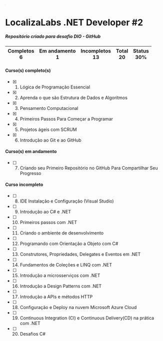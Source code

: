 <img src="C:\workspace\desafio-dio-github\Localiza.png" style="zoom:2%;" />



# LocalizaLabs .NET Developer #2

##### Repositório criado para desafio DIO - GitHub

| Completos<br />6 | Em andamento<br />1 | Incompletos<br /> 13 | Total<br />20 | Status<br />30%|
| :--------------: | :-----------------: | :------------------: | :-----------: | ------------------------------- |



#### Curso(s) completo(s)

- [x] 1. Lógica de Programação Essencial
- [x] 2. Aprenda o que são Estrutura de Dados e Algoritmos
- [x] 3. Pensamento Computacional
- [x] 4. Primeiros Passos Para Começar a Programar
- [x] 5. Projetos ágeis com SCRUM
- [x] 6. Introdução ao Git e ao GitHub

#### Curso(s) em andamento

- [ ] 7. Criando seu Primeiro Repositório no GitHub Para Compartilhar Seu Progresso

#### Curso incompleto

- [ ] 8. IDE Instalação e Configuração (Visual Studio)
- [ ] 9. Introdução ao C# e .NET
- [ ] 10. Primeiros passos com .NET
- [ ] 11. Criando o ambiente de desenvolvimento
- [ ] 12. Programando com Orientação a Objeto com C#
- [ ] 13. Construtores, Propriedades, Delegates e Eventos em .NET
- [ ] 14. Fundamentos de Coleções e LINQ com .NET
- [ ] 15. Introdução a microsserviços com .NET
- [ ] 16. Introdução a Design Patterns com .NET
- [ ] 17. Introdução a APIs e métodos HTTP
- [ ] 18. Configuração e Deploy na nuvem Microsoft Azure Cloud
- [ ] 19. Continuous Integration (CI) e Continuous Delivery(CD) na prática com .NET
- [ ] 20. Desafios C#
